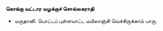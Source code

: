 **கொங்கு வட்டார வழக்குச் சொல்லகராதி**
- மருதானி. பொட்டப் புள்ளயாட்ட மயிலாஞ்சி வெச்சிருக்காம் பாரு.


